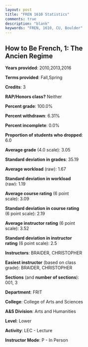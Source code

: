 ```yaml
---
layout: post
title: "FREN 1610 Statistics"
comments: true
description: "blank"
keywords: "FREN, 1610, CU, Boulder"
--- 
```

<head>
<script src="https://ajax.googleapis.com/ajax/libs/jquery/2.1.3/jquery.min.js"></script>
<script src="https://dl.dropboxusercontent.com/s/pc42nxpaw1ea4o9/highcharts.js?dl=0"></script>
<!-- <script src="../assets/js/highcharts.js"></script> -->
<style type="text/css">@font-face {
	font-family: "Bebas Neue";
	src: url(https://www.filehosting.org/file/details/544349/BebasNeue%20Regular.otf) format("opentype");
	}
	h1.Bebas { 
		font-family: "Bebas Neue", Verdana, Tahoma;
	}
</style>
</head>
<body>
	<div id="container" style="float: right; width: 45%; height: 88%; margin-left: 2.5%; margin-right: 2.5%;"></div>
	<script language="JavaScript">
		$(document).ready(function() {
		var chart = {type: 'column'};
		var title = {text: 'Grade Distribution'};
		var xAxis = {categories: ['A','B','C','D','F'],crosshair: true};
		var yAxis = {min: 0,title: {text: 'Percentage'}};
		var tooltip = {headerFormat: '<center><b><span style="font-size:20px">{point.key}</span></b></center>',
		               pointFormat: '<td style="padding:0"><b>{point.y:.1f}%</b></td>',
		               footerFormat: '</table>',shared: true,useHTML: true};
		var plotOptions = {column: {pointPadding: 0.0,borderWidth: 0}};  
		var credits = {enabled: false};var series= [{name: 'Percent',data: [34.04,37.23,21.28,1.06,6.38,]}];
		var json = {};
		json.chart = chart;
		json.title = title;
		json.tooltip = tooltip;
		json.xAxis = xAxis;
		json.yAxis = yAxis;  
		json.series = series;
		json.plotOptions = plotOptions;  
		json.credits = credits;
		$('#container').highcharts(json);
	});
	</script>
</body>
			   
## How to Be French, 1: The Ancien Regime

**Years provided**: 2010,2013,2016

**Terms provided**: Fall,Spring

**Credits**: 3

**RAP/Honors class?** Neither

**Percent grade**: 100.0%

**Percent withdrawn**: 6.31%

**Percent incomplete**: 0.0%

**Proportion of students who dropped**: 6.0

**Average grade** (4.0 scale): 3.05

**Standard deviation in grades**: 35.19

**Average workload** (raw): 1.67

**Standard deviation in workload** (raw): 1.19

**Average course rating** (6 point scale): 3.09

**Standard deviation in course rating** (6 point scale): 2.19

**Average instructor rating** (6 point scale): 3.52

**Standard deviation in instructor rating** (6 point scale): 2.5

**Instructors**: BRAIDER, CHRISTOPHER

**Easiest instructor** (based on class grade): BRAIDER, CHRISTOPHER

**Sections** (and **number of sections**): 001, 3

**Department**: FRIT

**College**: College of Arts and Sciences

**A&S Division**: Arts and Humanities

**Level**: Lower

**Activity**: LEC - Lecture

**Instructor Mode**: P  - In Person